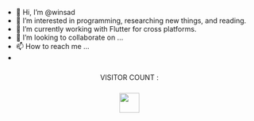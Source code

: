 - 👋 Hi, I’m @winsad
- 👀 I’m interested in programming, researching new things, and reading.
- 🌱 I’m currently working with Flutter for cross platforms.
- 💞️ I’m looking to collaborate on ...
- 📫 How to reach me ...
- 

###
<p align="center">VISITOR COUNT :</p>

###
<div align="center">
  <img height="40" src="https://profile-counter.glitch.me/OukSaksith/count.svg"  />
</div>

###


<!--[![Anurag's GitHub stats](https://github-readme-stats.vercel.app/api?username=winsad&count_private=true&layout=donut&size_weight=0&count_weight=1)](https://github.com/anuraghazra/github-readme-stats)--> 
<!---
winsad/winsad is a ✨ special ✨ repository because its `README.md` (this file) appears on your GitHub profile.
You can click the Preview link to take a look at your changes.
--->
